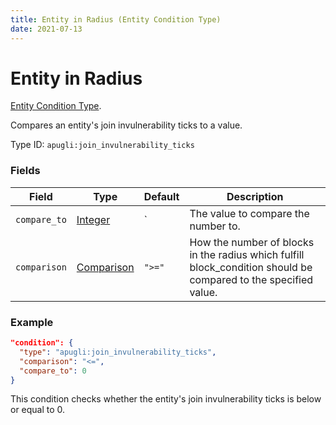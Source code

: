 ```yaml
---
title: Entity in Radius (Entity Condition Type)
date: 2021-07-13
---
```


# Entity in Radius

[Entity Condition Type](../entity_condition_types.md).

Compares an entity's join invulnerability ticks to a value.

Type ID: `apugli:join_invulnerability_ticks`

### Fields

Field  | Type | Default | Description
-------|------|---------|-------------
`compare_to` | [Integer](https://origins.readthedocs.io/en/latest/types/ata_types/integer/) | ` | The value to compare the number to.
`comparison` | [Comparison](https://origins.readthedocs.io/en/latest/types/data_types/comparison/)	| `">="` | How the number of blocks in the radius which fulfill block_condition should be compared to the specified value.

### Example
```json
"condition": {
  "type": "apugli:join_invulnerability_ticks",
  "comparison": "<=",
  "compare_to": 0
}
```
This condition checks whether the entity's join invulnerability ticks is below or equal to 0.